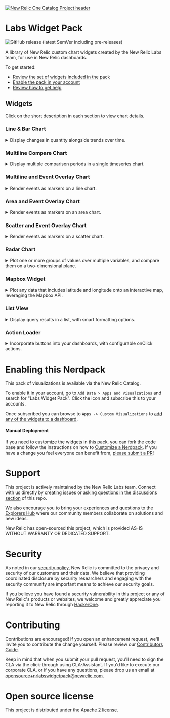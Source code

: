 [![New Relic One Catalog Project header](https://github.com/newrelic/opensource-website/raw/master/src/images/categories/New_Relic_One_Catalog_Project.png)](https://opensource.newrelic.com/oss-category/#new-relic-one-catalog-project)

# Labs Widget Pack

![GitHub release (latest SemVer including pre-releases)](https://img.shields.io/github/v/release/newrelic/nr-labs-widget-pack?include_prereleases&sort=semver) 

A library of New Relic custom chart widgets created by the New Relic Labs team, for use in New Relic dashboards.

To get started:
- [Review the set of widgets included in the pack](#widgets)
- [Enable the pack in your account](#enable)
- [Review how to get help](#help)

## Widgets <a id="widgets"></a>

Click on the short description in each section to view chart details.


### Line & Bar Chart

<details>

  <summary>Display changes in quantity alongside trends over time.</summary>

  <br/>

  <img src="screenshots/bar_line_01.png" height="450" alt="Bar and Line chart screenshot" />

   #### Overview
  Use the Line & Bar chart to understand changes in quantity values (rendered as bars) alongside trends over time (rendered as lines). For instance, you may be interested in understanding how infrastructure load is impacted by throughput on your web site. Or you may want to see if web page response time effects the total number of orders processed - these are perfect use cases for a Line & Bar Chart.

  The Line & Bar chart plots data across three axes:
  - the X axis represents time
  - the left Y axis represents the values for the Bar Charts
  - the right Y axis represents the values for the Line Charts
  
  The chart allows you to define multiple line and bar queries, so it is highly recommended that the queries are aligned in terms of units and time periods.

  #### Requirements
  In order to use this chart, there are a few requirements:
  - You must provide at least 1 bar query and 1 time query
  - Each query must use the `TIMESERIES` clause, with the same bucket eg. `TIMESERIES 1 day`
  - If using the `SINCE` clause it is strongly recommended to be the same across all configured queries

  A valid bar query for the chart could look like this:
  `SELECT percentile(duration, 80) as 'Load' from PageView TIMESERIES 1 day since last week`

  A valid line query for the chart could look like this:
  `SELECT count(*) as 'Views' from PageView where TIMESERIES 1 day since last week`

  To include multiple lines and/or bars in the chart, you can either:
  - define additional queries following the guidelines above
  - include a `FACET` clause in your query. Note that if you are faceting on the same attribute in both the line and the bar queries, you will need to alias one of those facets in order to avoid name collisions in the chart output.
  ---
</details>

### Multiline Compare Chart
<details>

  <summary>Display multiple comparison periods in a single timeseries chart.</summary>
  
  <img src="screenshots/multiline_01.png" height="450" alt="Multi Line Compare chart screenshot" />

  ---
</details>

### Multiline and Event Overlay Chart
<details>

  <summary>Render events as markers on a line chart.</summary>
  
  <img src="screenshots/multiline_event_02.png" height="450" alt="Line and Event overlay screenshot" />

  ---
</details>

### Area and Event Overlay Chart
<details>

  <summary>Render events as markers on an area chart.</summary>
  
  <img src="screenshots/area_event_01.png" height="450" alt="Area and Event overlay screenshot" />

  ---
</details>

### Scatter and Event Overlay Chart
<details>

  <summary>Render events as markers on a scatter chart.</summary>
  
  <img src="screenshots/scatter_event_01.png" height="450" alt="Scatter and Event overlay screenshot" />

  ---
</details>

### Radar Chart
<details>

  <summary>Plot one or more groups of values over multiple variables, and compare them on a two-dimensional plane.</summary>
  
  <img src="screenshots/radar_01.png" height="450" alt="Radar chart screenshot" />

  ---
</details>

### Mapbox Widget
<details>

  <summary>Plot any data that includes latitude and longitude onto an interactive map, leveraging the Mapbox API.</summary>
  
  #### Overview
  <img src="screenshots/mapbox_01.png" height="450" alt="Mapbox screenshot" />

  Supports multiple NRQL queries and custom markers

  #### Requirements
  In order to use this chart, there are a few requirements:
  - Requires a Map Box Access Token from https://account.mapbox.com/auth/signup/
  - Query should contain one alias with 'name:SOME_VALUE' which will be used as the marker name
  - Query should have a FACET for latitude and longitude, use precision to ensure the FACET does not round the number
    ```
    FACET string(lat, precision: 5) as 'lat', string(lng, precision: 5) as 'lng' 
    ```
  - Rotation can be set using the following alias with 'rotate:SOME_VALUE'
  - Example Query:
    ```
    FROM FlightData SELECT latest(flightNo) as 'name:Flight No', latest(track) as 'rotate:track', latest(departure), latest(destination) FACET string(lat, precision: 5) as 'lat', string(lng, precision: 5) as 'lng' SINCE 60 seconds ago LIMIT MAX
    ```
    ---
</details>

### List View
<details>

  <summary>Display query results in a list, with smart formatting options.</summary>
  
  #### Overview
  <img src="screenshots/list-view-screenshot-1.png" height="450" alt="List view screenshot" />

  List View displays NRQL-queried data in a list. The list items are rows returned by the query, and formatted using a [template](./list-view-template.md). Below are a list of additional features.

  - Coerce values to number, date and boolean types
  - Format numbers and dates
  - Convert between digital size types (bytes, kilobytes, ...)
  - Search bar to filter list to the searched text

  #### Requirements
  
  For full details on how to use and format results in this chart, read the [Template String documentation](./list-view-template.md). 
  
  ---
</details>

### Action Loader
<details>

  <summary>Incorporate buttons into your dashboards, with configurable onClick actions.</summary>
  
  #### Overview
  Incorporate buttons into your dashboards, with configurable onClick actions.

  #### Example w/ Stacked Nerdlet
  ```
  Nerdlet Id: service-maps.home

  URL State
  {"entityGuid":"MTYwNjg2MnxBUE18QVBQTElDQVRJT058NjI2OTA3NjE"}
  ```
  ---
</details>

# Enabling this Nerdpack <a id="enable"></a>

This pack of visualizations is available via the New Relic Catalog. 

To enable it in your account, go to `Add Data > Apps and Visualzations` and search for "Labs Widget Pack". Click the icon and subscribe this to your accounts.

Once subscribed you can browse to `Apps -> Custom Visualizations` to [add any of the widgets to a dashboard](https://docs.newrelic.com/docs/query-your-data/explore-query-data/dashboards/add-custom-visualizations-your-dashboards/).

#### Manual Deployment
If you need to customize the widgets in this pack, you can fork the code base and follow the instructions on how to [Customize a Nerdpack](https://developer.newrelic.com/build-apps/customize-nerdpack). If you have a change you feel everyone can benefit from, [please submit a PR](#contrib)!

# Support <a id="help"></a>

This project is actively maintained by the New Relic Labs team. Connect with us directly by [creating issues](../../issues) or [asking questions in the discussions section](../../discussions) of this repo.

We also encourage you to bring your experiences and questions to the [Explorers Hub](https://discuss.newrelic.com) where our community members collaborate on solutions and new ideas.

New Relic has open-sourced this project, which is provided AS-IS WITHOUT WARRANTY OR DEDICATED SUPPORT.

# Security

As noted in our [security policy](https://github.com/newrelic/nr-labs-widget-pack/security/policy), New Relic is committed to the privacy and security of our customers and their data. We believe that providing coordinated disclosure by security researchers and engaging with the security community are important means to achieve our security goals.

If you believe you have found a security vulnerability in this project or any of New Relic's products or websites, we welcome and greatly appreciate you reporting it to New Relic through [HackerOne](https://hackerone.com/newrelic).

# Contributing <a id="contrib"></a>

Contributions are encouraged! If you open an enhancement request, we'll invite you to contribute the change yourself. Please review our [Contributors Guide](CONTRIBUTING.md).

Keep in mind that when you submit your pull request, you'll need to sign the CLA via the click-through using CLA-Assistant. If you'd like to execute our corporate CLA, or if you have any questions, please drop us an email at opensource+nrlabswidgetpack@newrelic.com.

# Open source license

This project is distributed under the [Apache 2 license](LICENSE).


